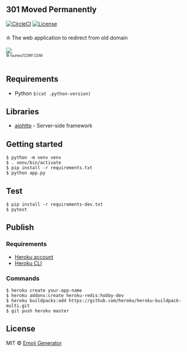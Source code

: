 ## 301 Moved Permanently
[![CircleCI](https://circleci.com/gh/emoji-gen/web-redirector/tree/master.svg?style=shield)](https://circleci.com/gh/emoji-gen/web-redirector/tree/master)
[![License](https://img.shields.io/github/license/emoji-gen/web-redirect.svg)](https://opensource.org/licenses/MIT)

:boat: The web application to redirect from old domain

![](assets/resized.jpg)<br>
<sup><sup>&copy; tsuneo/123RF.COM</sup></sup>
<br>
<br>

## Requirements

- Python `$(cat .python-version)`

## Libraries

- [aiohttp](https://github.com/aio-libs/aiohttp) - Server-side framework

## Getting started

```
$ python -m venv venv
$ . venv/bin/activate
$ pip install -r requirements.txt
$ python app.py
```

## Test

```
$ pip install -r requirements-dev.txt
$ pytest
```

## Publish
### Requirements

- [Heroku account](https://heroku.com/)
- [Heroku CLI](https://devcenter.heroku.com/articles/heroku-cli)

### Commands

```
$ heroku create your-app-name
$ heroku addons:create heroku-redis:hobby-dev
$ heroku buildpacks:add https://github.com/heroku/heroku-buildpack-multi.git
$ git push heroku master
```

## License

MIT &copy; [Emoji Generator](https://emoji-gen.ninja)
